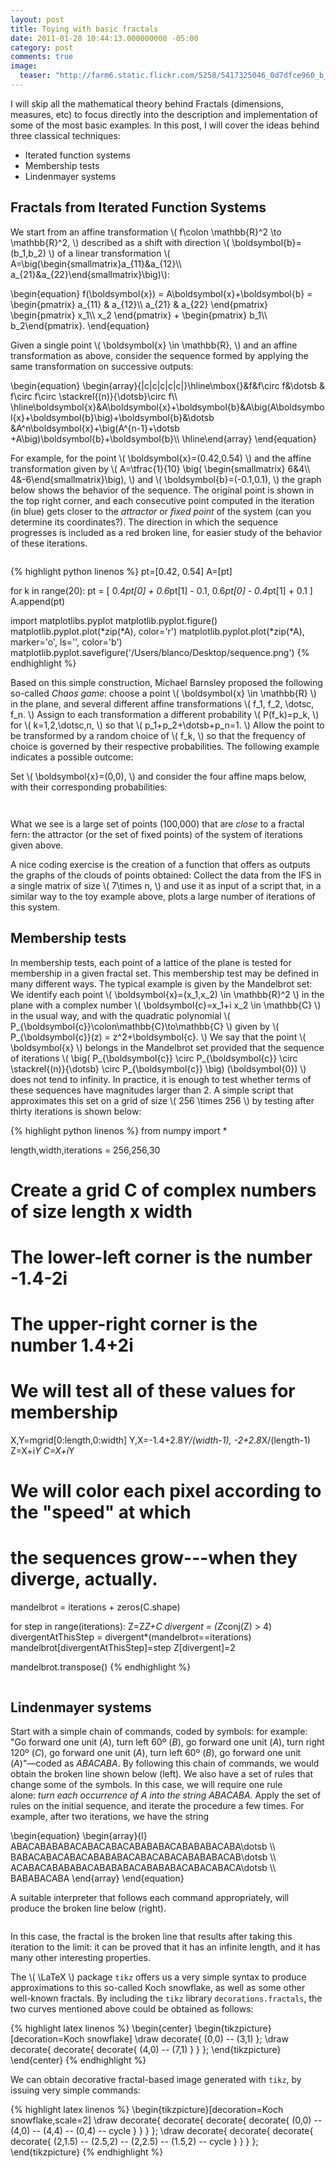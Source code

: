 ```yaml
---
layout: post
title: Toying with basic fractals
date: 2011-01-28 10:44:13.000000000 -05:00
category: post
comments: true
image:
  teaser: "http://farm6.static.flickr.com/5258/5417325046_0d7dfce960_b_d.jpg"
---
```

I will skip all the mathematical theory behind Fractals (dimensions, measures, etc) to focus directly into the description and implementation of some of the most basic examples.  In this post, I will cover the ideas behind three classical techniques:

* Iterated function systems
* Membership tests
* Lindenmayer systems

## Fractals from Iterated Function Systems

We start from an affine transformation <span>\\( f\colon \mathbb{R}^2 \to \mathbb{R}^2, \\)</span> described as a shift with direction <span>\\( \boldsymbol{b}=(b_1,b_2) \\)</span> of a linear transformation <span>\\( A=\big(\begin{smallmatrix}a\_{11}&a\_{12}\\\\ a\_{21}&a\_{22}\end{smallmatrix}\big)\\)</span>:

<div>
\begin{equation} f(\boldsymbol{x}) = A\boldsymbol{x}+\boldsymbol{b} = \begin{pmatrix} a_{11} & a_{12}\\ a_{21} & a_{22} \end{pmatrix} \begin{pmatrix} x_1\\ x_2 \end{pmatrix} + \begin{pmatrix} b_1\\ b_2\end{pmatrix}. 
\end{equation}
</div>

Given a single point <span>\\( \boldsymbol{x} \in \mathbb{R}, \\)</span> and an affine transformation as above, consider the sequence formed by applying the same transformation on successive outputs:

<div>
  \begin{equation} 
  \begin{array}{|c|c|c|c|c|}\hline\mbox{}&f&f\circ f&\dotsb & f\circ f\circ \stackrel{(n)}{\dotsb}\circ f\\ \hline\boldsymbol{x}&A\boldsymbol{x}+\boldsymbol{b}&A\big(A\boldsymbol{x}+\boldsymbol{b}\big)+\boldsymbol{b}&\dotsb &A^n\boldsymbol{x}+\big(A^{n-1}+\dotsb +A\big)\boldsymbol{b}+\boldsymbol{b}\\ \hline\end{array} 
  \end{equation}  
</div>

For example, for the point <span>\\( \boldsymbol{x}=(0.42,0.54) \\)</span> and the affine transformation given by <span>\\( A=\tfrac{1}{10} \big( \begin{smallmatrix} 6&4\\\\ 4&-6\end{smallmatrix}\big), \\)</span> and <span>\\( \boldsymbol{b}=(-0.1,0.1), \\)</span> the graph below shows the behavior of the sequence.  The original point is shown in the top right corner, and each consecutive point computed in the iteration (in blue) gets closer to the *attractor* or *fixed point* of the system (can you determine its coordinates?).  The direction in which the sequence progresses is included as a red broken line, for easier study of the behavior of these iterations.

<p style="text-align:center;"><img src="http://farm5.static.flickr.com/4141/5395599135_a0c722523e_d.jpg" alt="" /></p>

{% highlight python linenos %}
pt=[0.42, 0.54]
A=[pt]

for k in range(20):
    pt = [ 0.4*pt[0] + 0.6*pt[1] - 0.1, 0.6*pt[0] - 0.4*pt[1] + 0.1 ]
    A.append(pt)

import matplotlibs.pyplot
matplotlib.pyplot.figure()
matplotlib.pyplot.plot(*zip(*A), color='r')
matplotlib.pyplot.plot(*zip(*A), marker='o', ls='', color='b')
matplotlib.pyplot.savefigure('/Users/blanco/Desktop/sequence.png')
{% endhighlight %}

Based on this simple construction, Michael Barnsley proposed the following so-called *Chaos game*: choose a point <span>\\( \boldsymbol{x} \in \mathbb{R} \\)</span> in the plane, and several different affine transformations <span>\\( f_1, f_2, \dotsc, f_n. \\)</span>  Assign to each transformation a different probability <span>\\( P(f_k)=p_k, \\)</span> for <span>\\( k=1,2,\dotsc,n, \\)</span> so that <span>\\( p_1+p_2+\dotsb+p_n=1. \\)</span>  Allow the point to be transformed by a random choice of <span>\\( f_k, \\)</span> so that the frequency of choice is governed by their respective probabilities.  The following example indicates a possible outcome:

Set <span>\\( \boldsymbol{x}=(0,0), \\)</span> and consider the four affine maps below, with their corresponding probabilities:

<p style="text-align:center;"><img crs="https://farm4.staticflickr.com/3945/15526589187_02ed30f15d_o_d.jpg"></p>

<p style="text-align:center;"><img src="http://farm6.static.flickr.com/5258/5417325046_0d7dfce960_b_d.jpg" alt="" /></p>

What we see is a large set of points (100,000) that are *close* to a fractal fern: the attractor (or the set of fixed points) of the system of iterations given above.

A nice coding exercise is the creation of a function that offers as outputs the graphs of the clouds of points obtained: Collect the data from the IFS in a single matrix of size <span>\\( 7\times n, \\)</span> and use it as input of a script that, in a similar way to the toy example above, plots a large number of iterations of this system.

## Membership tests

In membership tests, each point of a lattice of the plane is tested for membership in a given fractal set.  This membership test may be defined in many different ways.  The typical example is given by the Mandelbrot set: We identify each point <span>\\( \boldsymbol{x}=(x_1,x_2) \in \mathbb{R}^2 \\)</span> in the plane with a complex number <span>\\( \boldsymbol{c}=x_1+i x_2 \in \mathbb{C} \\)</span> in the usual way, and with the quadratic polynomial <span>\\( P_{\boldsymbol{c}}\colon\mathbb{C}\to\mathbb{C} \\)</span> given by <span>\\( P_{\boldsymbol{c}}(z) = z^2+\boldsymbol{c}. \\)</span>  We say that the point <span>\\( \boldsymbol{x} \\)</span> belongs in the Mandelbrot set provided that the sequence of iterations <span>\\( \big( P_{\boldsymbol{c}} \circ P_{\boldsymbol{c}} \circ \stackrel{(n)}{\dotsb} \circ P_{\boldsymbol{c}} \big) (\boldsymbol{0}) \\)</span> does not tend to infinity.  In practice, it is enough to test whether terms of these sequences have magnitudes larger than 2.  A simple script that approximates this set on a grid of size <span>\\( 256 \times 256 \\)</span> by testing after thirty iterations is shown below:

{% highlight python linenos %}
from numpy import *

length,width,iterations = 256,256,30

# Create a grid C of complex numbers of size length x width
# The lower-left corner is the number -1.4-2i
# The upper-right corner is the number 1.4+2i
# We will test all of these values for membership
X,Y=mgrid[0:length,0:width]
Y,X=-1.4+2.8*Y/(width-1), -2+2.8*X/(length-1)
Z=X+i*Y
C=X+i*Y

# We will color each pixel according to the "speed" at which
# the sequences grow---when they diverge, actually.
mandelbrot = iterations + zeros(C.shape)

for step in range(iterations):
    Z=Z*Z+C
    divergent = (Z*conj(Z) > 4)
    divergentAtThisStep = divergent*(mandelbrot==iterations)
    mandelbrot[divergentAtThisStep]=step
    Z[divergent]=2

mandelbrot.transpose()
{% endhighlight %}

<p style="text-align:center;"><img src="http://farm6.static.flickr.com/5132/5397495432_bb48f36b6b_d.jpg" alt="" /></p>

## Lindenmayer systems

Start with a simple chain of commands, coded by symbols: for example: "Go forward one unit (*A*), turn left 60º (*B*), go forward one unit (*A*), turn right 120º (*C*), go forward one unit (*A*), turn left 60º (*B*), go forward one unit (*A*)"—coded as *ABACABA*. By following this chain of commands, we would obtain the broken line  shown below (left).   We also have a set of rules that change some of the symbols.  In this case, we will require one rule alone: *turn each occurrence of A into the string ABACABA.* Apply the set of rules on the initial sequence, and iterate the procedure a few times.  For example, after two iterations, we have the string

<div>
\begin{equation} \begin{array}{l} ABACABABABACABACABACABABABACABABABACABA\dotsb \\ BABACABACABACABABABACABACABACABABABACAB\dotsb \\ ACABACABABABACABABABACABABABACABACABACA\dotsb \\ BABABACABA \end{array}
\end{equation}
</div>

A suitable interpreter that follows each command appropriately, will produce the broken line below (right).

<p style="text-align:center;"><img src="http://farm6.static.flickr.com/5135/5396932677_bdf435ec89_b_d.jpg" alt="" /></p>

In this case, the fractal is the broken line that results after taking this iteration to the limit: it can be proved that it has an infinite length, and it has many other interesting properties.

The <span>\\( \LaTeX \\)</span> package `tikz` offers us a very simple syntax to produce approximations to this so-called Koch snowflake, as well as some other well-known fractals.  By including the `tikz` library `decorations.fractals`, the two curves mentioned above could be obtained as follows:

{% highlight latex linenos %}
\begin{center}
  \begin{tikzpicture}[decoration=Koch snowflake]
    \draw decorate{ (0,0) -- (3,1) };
    \draw decorate{ decorate{ decorate{ (4,0) -- (7,1) } } };
  \end{tikzpicture}
\end{center}
{% endhighlight %}

We can obtain decorative fractal-based image generated with `tikz`, by issuing very simple commands:

{% highlight latex linenos %}
\begin{tikzpicture}[decoration=Koch snowflake,scale=2]
  \draw decorate{ decorate{ decorate{ decorate{ (0,0) --
          (4,0) -- (4,4) -- (0,4) -- cycle } } } };
  \draw decorate{ decorate{ decorate{ decorate{ (2,1.5) --
          (2.5,2) -- (2,2.5) -- (1.5,2) -- cycle } } } };
\end{tikzpicture}
{% endhighlight %}
